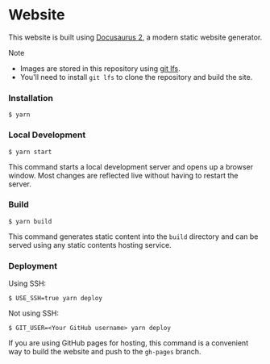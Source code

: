 # Website

This website is built using [Docusaurus 2](https://docusaurus.io/), a modern static website generator.

> [!NOTE]
> * Images are stored in this repository using [git lfs](https://git-lfs.com/).
> * You'll need to install `git lfs` to clone the repository and build the site.

### Installation

```
$ yarn
```

### Local Development

```
$ yarn start
```

This command starts a local development server and opens up a browser window. Most changes are reflected live without having to restart the server.

### Build

```
$ yarn build
```

This command generates static content into the `build` directory and can be served using any static contents hosting service.

### Deployment

Using SSH:

```
$ USE_SSH=true yarn deploy
```

Not using SSH:

```
$ GIT_USER=<Your GitHub username> yarn deploy
```

If you are using GitHub pages for hosting, this command is a convenient way to build the website and push to the `gh-pages` branch.
